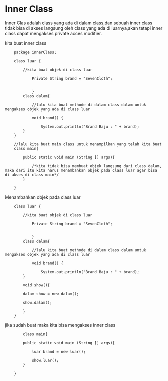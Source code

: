 # Inner Class

Inner Clas adalah class yang ada di dalam class,dan sebuah inner class tidak bisa di akses langsung oleh class yang ada di luarnya,akan tetapi inner class dapat mengakses private acces modifier.

kita buat inner class

```
	package innerClass;

	class luar {

		//kita buat objek di class luar

			Private String brand = "SevenCloth";


			}
		class dalam{

			//lalu kita buat methode di dalam class dalam untuk mengakses objek yang ada di class luar

			void brand() {

				System.out.println("Brand Baju : " + brand);
		}
	}

	//lalu kita buat main class untuk menampilkan yang telah kita buat
	class main{

		public static void main (String [] args){

			/*kita tidak bisa membuat objek langsung dari class dalam, maka dari itu kita harus menambahkan objek pada class luar agar bisa di akses di class main*/
		}

	}

```
Menambahkan objek pada class luar

```
	class luar {

		//kita buat objek di class luar

			Private String brand = "SevenCloth";


			}
		class dalam{

			//lalu kita buat methode di dalam class dalam untuk mengakses objek yang ada di class luar

			void brand() {

				System.out.println("Brand Baju : " + brand);
		}

		void show(){

		dalam show = new dalam();

		show.dalam();

		}
	}

```

jika sudah buat maka kita bisa mengakses inner class

```
		class main{

		public static void main (String [] args){

			luar brand = new luar();

			show.luar();
		}

	}
```
